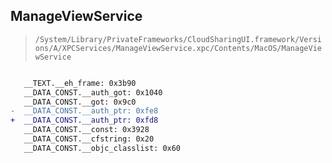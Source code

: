 ## ManageViewService

> `/System/Library/PrivateFrameworks/CloudSharingUI.framework/Versions/A/XPCServices/ManageViewService.xpc/Contents/MacOS/ManageViewService`

```diff

   __TEXT.__eh_frame: 0x3b90
   __DATA_CONST.__auth_got: 0x1040
   __DATA_CONST.__got: 0x9c0
-  __DATA_CONST.__auth_ptr: 0xfe8
+  __DATA_CONST.__auth_ptr: 0xfd8
   __DATA_CONST.__const: 0x3928
   __DATA_CONST.__cfstring: 0x20
   __DATA_CONST.__objc_classlist: 0x60

```

